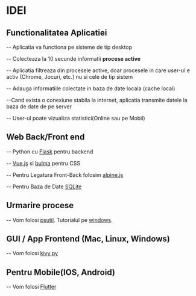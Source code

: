 # IDEI

## Functionalitatea Aplicatiei

-- Aplicatia va functiona pe sisteme de tip desktop

-- Colecteaza la 10 secunde informatii **procese active**

-- Aplicatia filtreaza din procesele active, doar procesele in care user-ul e activ (Chrome, Jocuri, etc.) nu si cele de tip sistem

-- Adauga informatiile colectate in baza de date locala (cache local)

--Cand exista o conexiune stabila la internet, aplicatia transmite datele la baza de date de pe server

-- User-ul poate vizualiza statistici(Online sau pe Mobil)

## Web Back/Front end

-- Python cu [Flask](https://www.fullstackpython.com/flask.html) pentru backend

-- [Vue.js](https://vuejs.org/) si [bulma](https://bulma.io/) pentru CSS 

-- Pentru Legatura Front-Back folosim [alpine.js](https://github.com/alpinejs/alpine)

-- Pentru Baza de Date [SQLite](https://www.sqlite.org/index.html)

## Urmarire procese

-- Vom folosi [psutil](https://github.com/giampaolo/psutil).
Tutorialul pe [windows](https://www.thepythoncode.com/article/make-process-monitor-python).


## GUI / App Frontend (Mac, Linux, Windows)

-- Vom folosi [kivy py](https://kivy.org/#home)

## Pentru Mobile(IOS, Android)

-- Vom folosi [Flutter](https://flutter.dev/?gclid=Cj0KCQjwzZj2BRDVARIsABs3l9L6oSGb1LCJxLa6TBHBQOKRzkj0rG2AG1hvUV0gKDzhKIGkYaLud5MaAlk6EALw_wcB&gclsrc=aw.ds) 